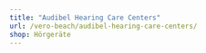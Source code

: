 ```yaml
---
title: "Audibel Hearing Care Centers"
url: /vero-beach/audibel-hearing-care-centers/
shop: Hörgeräte
---
```

